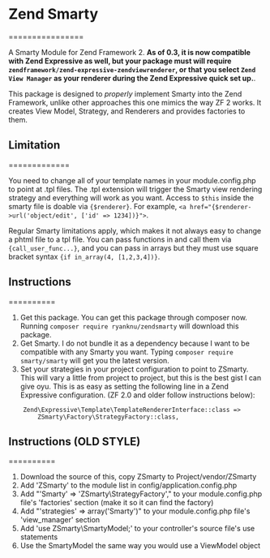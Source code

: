 # Zend Smarty
================

A Smarty Module for Zend Framework 2. **As of 0.3, it is now compatible with Zend Expressive as well, but your package must will require `zendframework/zend-expressive-zendviewrenderer`, or that you select `Zend View Manager` as your renderer during the Zend Expressive quick set up.**.

This package is designed to *properly* implement Smarty into the Zend Framework, unlike other approaches this one mimics the way ZF 2 works. It creates View Model, Strategy, and Renderers and provides factories to them.

## Limitation
=============

You need to change all of your template names in your module.config.php to point at .tpl files. The .tpl extension will trigger the
Smarty view rendering strategy and everything will work as you want. Access to `$this` inside the smarty file is doable via 
`{$renderer}`. For example, `<a href="{$renderer->url('object/edit', ['id' => 1234])}">`.

Regular Smarty limitations apply, which makes it not always easy to change a phtml file to a tpl file. You can pass functions in and call them via `{call_user_func...}`, and you can pass in arrays but they must use square bracket syntax `{if in_array(4, [1,2,3,4])}`.

## Instructions
==========

1. Get this package. You can get this package through composer now. Running `composer require ryanknu/zendsmarty` will download this package.
2. Get Smarty. I do not bundle it as a dependency because I want to be compatible with any Smarty you want. Typing `composer require smarty/smarty` will get you the latest version.
3. Set your strategies in your project configuration to point to ZSmarty. This will vary a little from project to project, but this is the best gist I can give oyu. This is as easy as setting the following line in a Zend Expressive configuration. (ZF 2.0 and older follow instructions below):
```
    Zend\Expressive\Template\TemplateRendererInterface::class =>
        ZSmarty\Factory\StrategyFactory::class,
```

## Instructions (OLD STYLE)
==========

1. Download the source of this, copy ZSmarty to Project/vendor/ZSmarty
2. Add 'ZSmarty' to the module list in config/application.config.php
3. Add "'Smarty' => 'ZSmarty\StrategyFactory'," to your module.config.php file's 'factories' section (make it so it can find the factory)
4. Add "'strategies' => array('Smarty')" to your module.config.php file's 'view_manager' section
5. Add 'use ZSmarty\SmartyModel;' to your controller's source file's use statements
6. Use the SmartyModel the same way you would use a ViewModel object
